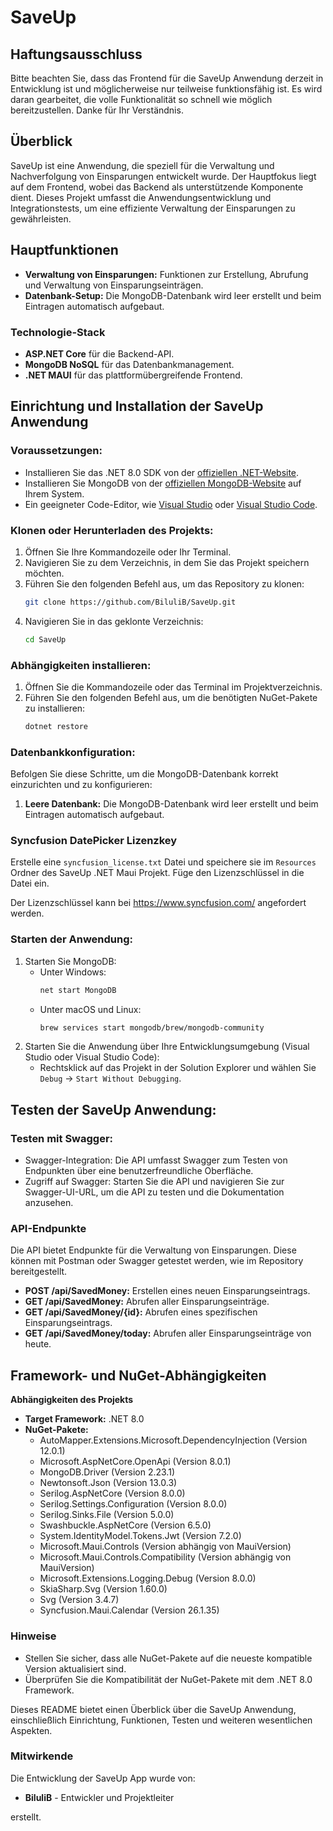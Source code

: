 # SaveUp

## Haftungsausschluss

Bitte beachten Sie, dass das Frontend für die SaveUp Anwendung derzeit in Entwicklung ist und möglicherweise nur teilweise funktionsfähig ist. Es wird daran gearbeitet, die volle Funktionalität so schnell wie möglich bereitzustellen. Danke für Ihr Verständnis.

## Überblick

SaveUp ist eine Anwendung, die speziell für die Verwaltung und Nachverfolgung von Einsparungen entwickelt wurde. Der Hauptfokus liegt auf dem Frontend, wobei das Backend als unterstützende Komponente dient. Dieses Projekt umfasst die Anwendungsentwicklung und Integrationstests, um eine effiziente Verwaltung der Einsparungen zu gewährleisten.

## Hauptfunktionen

- **Verwaltung von Einsparungen:** Funktionen zur Erstellung, Abrufung und Verwaltung von Einsparungseinträgen.
- **Datenbank-Setup:** Die MongoDB-Datenbank wird leer erstellt und beim Eintragen automatisch aufgebaut.

### Technologie-Stack

- **ASP.NET Core** für die Backend-API.
- **MongoDB NoSQL** für das Datenbankmanagement.
- **.NET MAUI** für das plattformübergreifende Frontend.

## Einrichtung und Installation der SaveUp Anwendung

### Voraussetzungen:

- Installieren Sie das .NET 8.0 SDK von der [offiziellen .NET-Website](https://dotnet.microsoft.com/download/dotnet/8.0).
- Installieren Sie MongoDB von der [offiziellen MongoDB-Website](https://www.mongodb.com/try/download/community) auf Ihrem System.
- Ein geeigneter Code-Editor, wie [Visual Studio](https://visualstudio.microsoft.com/vs/) oder [Visual Studio Code](https://code.visualstudio.com/).

### Klonen oder Herunterladen des Projekts:

1. Öffnen Sie Ihre Kommandozeile oder Ihr Terminal.
2. Navigieren Sie zu dem Verzeichnis, in dem Sie das Projekt speichern möchten.
3. Führen Sie den folgenden Befehl aus, um das Repository zu klonen:
   ```sh
   git clone https://github.com/BiluliB/SaveUp.git
   ```
4. Navigieren Sie in das geklonte Verzeichnis:
   ```sh
   cd SaveUp
   ```

### Abhängigkeiten installieren:

1. Öffnen Sie die Kommandozeile oder das Terminal im Projektverzeichnis.
2. Führen Sie den folgenden Befehl aus, um die benötigten NuGet-Pakete zu installieren:
   ```sh
   dotnet restore
   ```

### Datenbankkonfiguration:

Befolgen Sie diese Schritte, um die MongoDB-Datenbank korrekt einzurichten und zu konfigurieren:

1. **Leere Datenbank:** Die MongoDB-Datenbank wird leer erstellt und beim Eintragen automatisch aufgebaut.

### Syncfusion DatePicker Lizenzkey

Erstelle eine `syncfusion_license.txt` Datei und speichere sie im `Resources` Ordner des SaveUp .NET Maui Projekt. Füge den Lizenzschlüssel in die Datei ein.

Der Lizenzschlüssel kann bei https://www.syncfusion.com/ angefordert werden.

### Starten der Anwendung:

1. Starten Sie MongoDB:
   - Unter Windows:
     ```sh
     net start MongoDB
     ```
   - Unter macOS und Linux:
     ```sh
     brew services start mongodb/brew/mongodb-community
     ```
2. Starten Sie die Anwendung über Ihre Entwicklungsumgebung (Visual Studio oder Visual Studio Code):
   - Rechtsklick auf das Projekt in der Solution Explorer und wählen Sie `Debug` -> `Start Without Debugging`.

## Testen der SaveUp Anwendung:

### Testen mit Swagger:

- Swagger-Integration: Die API umfasst Swagger zum Testen von Endpunkten über eine benutzerfreundliche Oberfläche.
- Zugriff auf Swagger: Starten Sie die API und navigieren Sie zur Swagger-UI-URL, um die API zu testen und die Dokumentation anzusehen.

### API-Endpunkte

Die API bietet Endpunkte für die Verwaltung von Einsparungen. Diese können mit Postman oder Swagger getestet werden, wie im Repository bereitgestellt.

- **POST /api/SavedMoney:** Erstellen eines neuen Einsparungseintrags.
- **GET /api/SavedMoney:** Abrufen aller Einsparungseinträge.
- **GET /api/SavedMoney/{id}:** Abrufen eines spezifischen Einsparungseintrags.
- **GET /api/SavedMoney/today:** Abrufen aller Einsparungseinträge von heute.

## Framework- und NuGet-Abhängigkeiten

**Abhängigkeiten des Projekts**

- **Target Framework:** .NET 8.0
- **NuGet-Pakete:**
  - AutoMapper.Extensions.Microsoft.DependencyInjection (Version 12.0.1)
  - Microsoft.AspNetCore.OpenApi (Version 8.0.1)
  - MongoDB.Driver (Version 2.23.1)
  - Newtonsoft.Json (Version 13.0.3)
  - Serilog.AspNetCore (Version 8.0.0)
  - Serilog.Settings.Configuration (Version 8.0.0)
  - Serilog.Sinks.File (Version 5.0.0)
  - Swashbuckle.AspNetCore (Version 6.5.0)
  - System.IdentityModel.Tokens.Jwt (Version 7.2.0)
  - Microsoft.Maui.Controls (Version abhängig von MauiVersion)
  - Microsoft.Maui.Controls.Compatibility (Version abhängig von MauiVersion)
  - Microsoft.Extensions.Logging.Debug (Version 8.0.0)
  - SkiaSharp.Svg (Version 1.60.0)
  - Svg (Version 3.4.7)
  - Syncfusion.Maui.Calendar (Version 26.1.35)

### Hinweise

- Stellen Sie sicher, dass alle NuGet-Pakete auf die neueste kompatible Version aktualisiert sind.
- Überprüfen Sie die Kompatibilität der NuGet-Pakete mit dem .NET 8.0 Framework.

Dieses README bietet einen Überblick über die SaveUp Anwendung, einschließlich Einrichtung, Funktionen, Testen und weiteren wesentlichen Aspekten.

### Mitwirkende

Die Entwicklung der SaveUp App wurde von:

- **BiluliB** - Entwickler und Projektleiter

erstellt.
